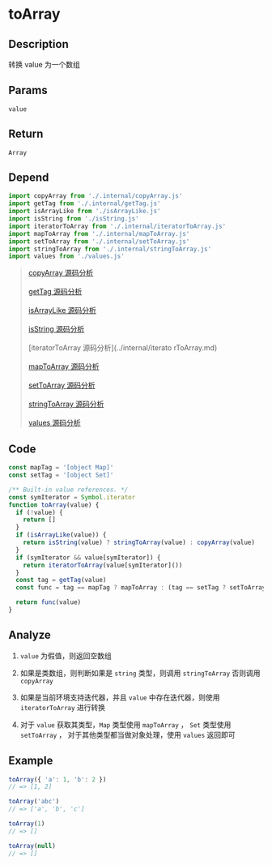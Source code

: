 # toArray

## Description
转换 value 为一个数组

## Params
`value`

## Return
`Array`

## Depend
```js
import copyArray from './.internal/copyArray.js'
import getTag from './.internal/getTag.js'
import isArrayLike from './isArrayLike.js'
import isString from './isString.js'
import iteratorToArray from './.internal/iteratorToArray.js'
import mapToArray from './.internal/mapToArray.js'
import setToArray from './.internal/setToArray.js'
import stringToArray from './.internal/stringToArray.js'
import values from './values.js'
```
> [copyArray 源码分析](../internal/copyArray.md)
> <br/>
> <br/>
> [getTag 源码分析](../internal/getTag.md)
> <br/>
> <br/>
> [isArrayLike 源码分析](./isArrayLike.md)
> <br/>
> <br/>
> [isString 源码分析](./isString.md)
> <br/>
> <br/>
> [iteratorToArray 源码分析](../internal/iterato rToArray.md)
> <br/>
> <br/>
> [mapToArray 源码分析](../internal/mapToArray.md)
> <br/>
> <br/>
> [setToArray 源码分析](../internal/setToArray.md)
> <br/>
> <br/>
> [stringToArray 源码分析](../internal/stringToArray.md)
> <br/>
> <br/>
> [values 源码分析](./values.md)

## Code
```js
const mapTag = '[object Map]'
const setTag = '[object Set]'

/** Built-in value references. */
const symIterator = Symbol.iterator
function toArray(value) {
  if (!value) {
    return []
  }
  if (isArrayLike(value)) {
    return isString(value) ? stringToArray(value) : copyArray(value)
  }
  if (symIterator && value[symIterator]) {
    return iteratorToArray(value[symIterator]())
  }
  const tag = getTag(value)
  const func = tag == mapTag ? mapToArray : (tag == setTag ? setToArray : values)

  return func(value)
}
```
## Analyze
1. `value` 为假值，则返回空数组
   
2. 如果是类数组，则判断如果是 `string` 类型，则调用 `stringToArray` 否则调用 `copyArray`
3. 如果是当前环境支持迭代器，并且 `value` 中存在迭代器，则使用 `iteratorToArray` 进行转换
4. 对于 `value` 获取其类型，`Map` 类型使用 `mapToArray` ， `Set` 类型使用 `setToArray` ， 对于其他类型都当做对象处理，使用 `values` 返回即可

## Example
```js
toArray({ 'a': 1, 'b': 2 })
// => [1, 2]

toArray('abc')
// => ['a', 'b', 'c']

toArray(1)
// => []

toArray(null)
// => []
```
